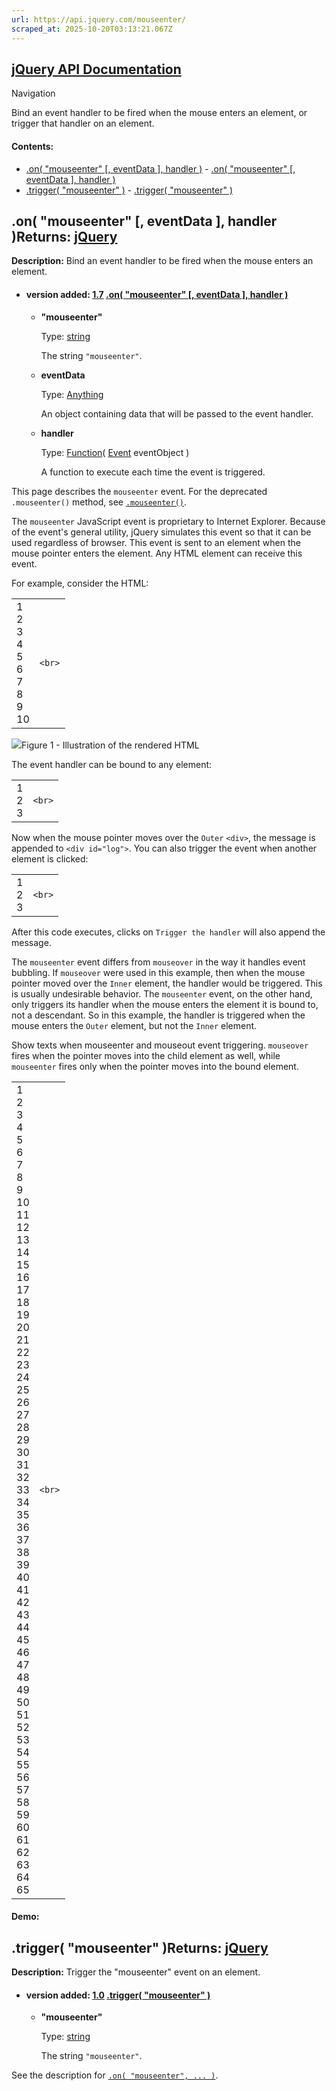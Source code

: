 ```yaml
---
url: https://api.jquery.com/mouseenter/
scraped_at: 2025-10-20T03:13:21.067Z
---
```


## [jQuery API Documentation](https://jquery.com/ "jQuery API Documentation")

Navigation

Bind an event handler to be fired when the mouse enters an element, or trigger that handler on an element.

#### Contents:

- [.on( "mouseenter" \[, eventData \], handler )](https://api.jquery.com/mouseenter/#on1)  - [.on( "mouseenter" \[, eventData \], handler )](https://api.jquery.com/mouseenter/#on-%22mouseenter%22-eventData-handler)
- [.trigger( "mouseenter" )](https://api.jquery.com/mouseenter/#trigger2)  - [.trigger( "mouseenter" )](https://api.jquery.com/mouseenter/#trigger-%22mouseenter%22)

## .on( "mouseenter" \[, eventData \], handler )Returns: [jQuery](http://api.jquery.com/Types/\#jQuery)

**Description:** Bind an event handler to be fired when the mouse enters an element.

- #### version added: [1.7](https://api.jquery.com/category/version/1.7/) [.on( "mouseenter" \[, eventData \], handler )](https://api.jquery.com/mouseenter/\#on-%22mouseenter%22-eventData-handler)

  - **"mouseenter"**

    Type: [string](http://api.jquery.com/Types/#string)

    The string `"mouseenter"`.

  - **eventData**

    Type: [Anything](http://api.jquery.com/Types/#Anything)

    An object containing data that will be passed to the event handler.

  - **handler**

    Type: [Function](http://api.jquery.com/Types/#Function)( [Event](http://api.jquery.com/Types/#Event) eventObject )

    A function to execute each time the event is triggered.

This page describes the `mouseenter` event. For the deprecated `.mouseenter()` method, see [`.mouseenter()`](https://api.jquery.com/mouseenter-shorthand/).

The `mouseenter` JavaScript event is proprietary to Internet Explorer. Because of the event's general utility, jQuery simulates this event so that it can be used regardless of browser. This event is sent to an element when the mouse pointer enters the element. Any HTML element can receive this event.

For example, consider the HTML:

|     |     |
| --- | --- |
| 1<br>2<br>3<br>4<br>5<br>6<br>7<br>8<br>9<br>10 | ```<br>``` |

![](https://api.jquery.com/resources/0042_05_08.png)Figure 1 - Illustration of the rendered HTML

The event handler can be bound to any element:

|     |     |
| --- | --- |
| 1<br>2<br>3 | ```<br>``` |

Now when the mouse pointer moves over the `Outer` `<div>`, the message is appended to `<div id="log">`. You can also trigger the event when another element is clicked:

|     |     |
| --- | --- |
| 1<br>2<br>3 | ```<br>``` |

After this code executes, clicks on `Trigger the handler` will also append the message.

The `mouseenter` event differs from `mouseover` in the way it handles event bubbling. If `mouseover` were used in this example, then when the mouse pointer moved over the `Inner` element, the handler would be triggered. This is usually undesirable behavior. The `mouseenter` event, on the other hand, only triggers its handler when the mouse enters the element it is bound to, not a descendant. So in this example, the handler is triggered when the mouse enters the `Outer` element, but not the `Inner` element.

Show texts when mouseenter and mouseout event triggering.
`mouseover` fires when the pointer moves into the child element as well, while `mouseenter` fires only when the pointer moves into the bound element.

|     |     |
| --- | --- |
| 1<br>2<br>3<br>4<br>5<br>6<br>7<br>8<br>9<br>10<br>11<br>12<br>13<br>14<br>15<br>16<br>17<br>18<br>19<br>20<br>21<br>22<br>23<br>24<br>25<br>26<br>27<br>28<br>29<br>30<br>31<br>32<br>33<br>34<br>35<br>36<br>37<br>38<br>39<br>40<br>41<br>42<br>43<br>44<br>45<br>46<br>47<br>48<br>49<br>50<br>51<br>52<br>53<br>54<br>55<br>56<br>57<br>58<br>59<br>60<br>61<br>62<br>63<br>64<br>65 | ```<br>``` |

#### Demo:

## .trigger( "mouseenter" )Returns: [jQuery](http://api.jquery.com/Types/\#jQuery)

**Description:** Trigger the "mouseenter" event on an element.

- #### version added: [1.0](https://api.jquery.com/category/version/1.0/) [.trigger( "mouseenter" )](https://api.jquery.com/mouseenter/\#trigger-%22mouseenter%22)

  - **"mouseenter"**

    Type: [string](http://api.jquery.com/Types/#string)

    The string `"mouseenter"`.

See the description for [`.on( "mouseenter", ... )`](https://api.jquery.com/mouseenter/#on1).